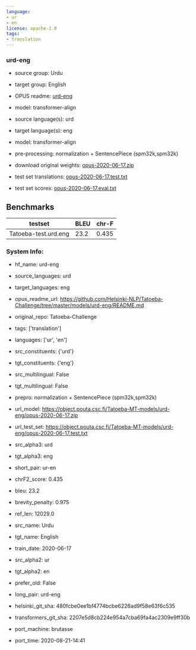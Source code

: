 ```yaml
---
language:
- ur
- en
license: apache-2.0
tags:
- translation
---
```


### urd-eng

* source group: Urdu 
* target group: English 
*  OPUS readme: [urd-eng](https://github.com/Helsinki-NLP/Tatoeba-Challenge/tree/master/models/urd-eng/README.md)

*  model: transformer-align
* source language(s): urd
* target language(s): eng
* model: transformer-align
* pre-processing: normalization + SentencePiece (spm32k,spm32k)
* download original weights: [opus-2020-06-17.zip](https://object.pouta.csc.fi/Tatoeba-MT-models/urd-eng/opus-2020-06-17.zip)
* test set translations: [opus-2020-06-17.test.txt](https://object.pouta.csc.fi/Tatoeba-MT-models/urd-eng/opus-2020-06-17.test.txt)
* test set scores: [opus-2020-06-17.eval.txt](https://object.pouta.csc.fi/Tatoeba-MT-models/urd-eng/opus-2020-06-17.eval.txt)

## Benchmarks

| testset               | BLEU  | chr-F |
|-----------------------|-------|-------|
| Tatoeba-test.urd.eng 	| 23.2 	| 0.435 |


### System Info: 
- hf_name: urd-eng

- source_languages: urd

- target_languages: eng

- opus_readme_url: https://github.com/Helsinki-NLP/Tatoeba-Challenge/tree/master/models/urd-eng/README.md

- original_repo: Tatoeba-Challenge

- tags: ['translation']

- languages: ['ur', 'en']

- src_constituents: {'urd'}

- tgt_constituents: {'eng'}

- src_multilingual: False

- tgt_multilingual: False

- prepro:  normalization + SentencePiece (spm32k,spm32k)

- url_model: https://object.pouta.csc.fi/Tatoeba-MT-models/urd-eng/opus-2020-06-17.zip

- url_test_set: https://object.pouta.csc.fi/Tatoeba-MT-models/urd-eng/opus-2020-06-17.test.txt

- src_alpha3: urd

- tgt_alpha3: eng

- short_pair: ur-en

- chrF2_score: 0.435

- bleu: 23.2

- brevity_penalty: 0.975

- ref_len: 12029.0

- src_name: Urdu

- tgt_name: English

- train_date: 2020-06-17

- src_alpha2: ur

- tgt_alpha2: en

- prefer_old: False

- long_pair: urd-eng

- helsinki_git_sha: 480fcbe0ee1bf4774bcbe6226ad9f58e63f6c535

- transformers_git_sha: 2207e5d8cb224e954a7cba69fa4ac2309e9ff30b

- port_machine: brutasse

- port_time: 2020-08-21-14:41